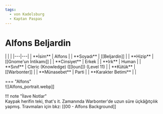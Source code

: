 ```yaml
---
tags:
  - von Kadelsburg
  - Kaptan Paspas
---  
```

# Alfons Beljardin  
  
<div class="grid" markdown>  
|  |  |  
|---|---|  
| **İsim** | Alfons |  
| **Soyadı** | [[Beljardin]] |  
| **Hizip** | [[Gnome'un İntikamı]] |  
| **Cinsiyet** | Erkek |  
| **Irk** | Human |  
| **Sınıf** | Cleric (Knowledge) ([[Ioun]]) (Level 11) |  
| **Kütük** | [[Warbonter]] |  
| **Münasebet** | Parti |  
| **Karakter Betimi** |  |  
  
=== "Alfons"  
	![[Alfons_portrait.webp]]  
  
</div>  
  
!!! note "İlave Notlar"  
	Kaypak herifin teki, that's it. Zamanında Warbonter'de uzun süre üçkâğıtçılık yapmış. Travmaları için bkz: [[00 - Alfons Background]]  
